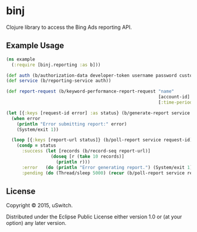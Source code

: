 # binj

Clojure library to access the Bing Ads reporting API.

## Example Usage

```clojure
(ns example
  (:require [binj.reporting :as b]))

(def auth (b/authorization-data developer-token username password customer-id account-id))
(def service (b/reporting-service auth))

(def report-request (b/keyword-performance-report-request "name"
                                                          [account-id]
                                                          [:time-period :account-name :campaign-name :keyword :impressions :clicks]))

(let [{:keys [request-id error] :as status} (b/generate-report service report-request)]
  (when error
    (println "Error submitting report:" error)
    (System/exit 1))

  (loop [{:keys [report-url status]} (b/poll-report service request-id)]
    (condp = status
      :success (let [records (b/record-seq report-url)]
                 (doseq [r (take 10 records)]
                   (println r)))
      :error   (do (println "Error generating report.") (System/exit 1))
      :pending (do (Thread/sleep 5000) (recur (b/poll-report service request-id))))))
```

## License

Copyright © 2015, uSwitch.

Distributed under the Eclipse Public License either version 1.0 or (at
your option) any later version.
